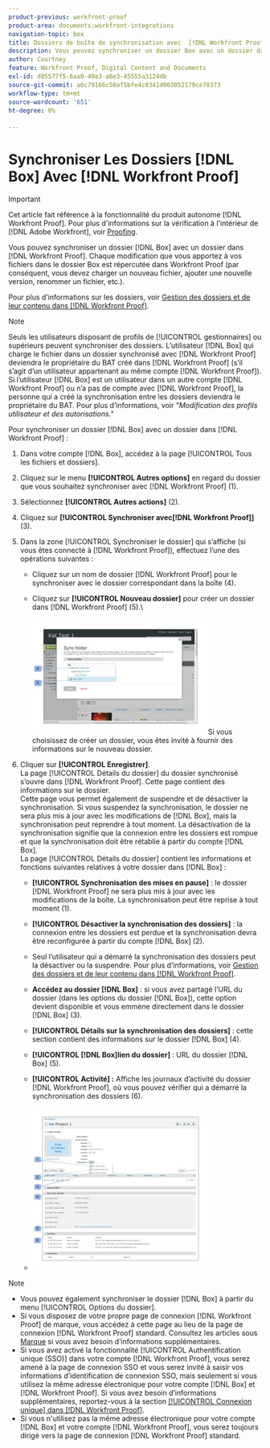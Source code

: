 ```yaml
---
product-previous: workfront-proof
product-area: documents;workfront-integrations
navigation-topic: box
title: Dossiers de boîte de synchronisation avec  [!DNL Workfront Proof]
description: Vous pouvez synchroniser un dossier Box avec un dossier dans Workfront Proof. Chaque modification que vous apportez à vos fichiers dans le dossier Box est répercutée dans Workfront Proof (par conséquent, vous devez charger un nouveau fichier, ajouter une nouvelle version, renommer un fichier, etc.).
author: Courtney
feature: Workfront Proof, Digital Content and Documents
exl-id: d85577f5-6aa0-40a3-a6e3-45555a3124db
source-git-commit: a6c79166c50af5bfe4c0341d003052179ce78373
workflow-type: tm+mt
source-wordcount: '651'
ht-degree: 0%

---
```


# Synchroniser Les Dossiers [!DNL Box] Avec [!DNL Workfront Proof]

>[!IMPORTANT]
>
>Cet article fait référence à la fonctionnalité du produit autonome [!DNL Workfront Proof]. Pour plus d&#39;informations sur la vérification à l&#39;intérieur de [!DNL Adobe Workfront], voir [Proofing](../../../review-and-approve-work/proofing/proofing.md).

Vous pouvez synchroniser un dossier [!DNL Box] avec un dossier dans [!DNL Workfront Proof]. Chaque modification que vous apportez à vos fichiers dans le dossier Box est répercutée dans Workfront Proof (par conséquent, vous devez charger un nouveau fichier, ajouter une nouvelle version, renommer un fichier, etc.).

Pour plus d’informations sur les dossiers, voir [Gestion des dossiers et de leur contenu dans [!DNL Workfront Proof]](../../../workfront-proof/wp-work-proofsfiles/organize-your-work/manage-folders-and-contents.md).

>[!NOTE]
>
>Seuls les utilisateurs disposant de profils de [!UICONTROL  gestionnaires] ou supérieurs peuvent synchroniser des dossiers. L’utilisateur [!DNL Box] qui charge le fichier dans un dossier synchronisé avec [!DNL Workfront Proof] deviendra le propriétaire du BAT créé dans [!DNL Workfront Proof] (s’il s’agit d’un utilisateur appartenant au même compte [!DNL Workfront Proof]). Si l’utilisateur [!DNL Box] est un utilisateur dans un autre compte [!DNL Workfront Proof] ou n’a pas de compte avec [!DNL Workfront Proof], la personne qui a créé la synchronisation entre les dossiers deviendra le propriétaire du BAT. Pour plus d’informations, voir *&quot;Modification des profils utilisateur et des autorisations.&quot;*

Pour synchroniser un dossier [!DNL Box] avec un dossier dans [!DNL Workfront Proof] :

1. Dans votre compte [!DNL Box], accédez à la page [!UICONTROL Tous les fichiers et dossiers].
1. Cliquez sur le menu **[!UICONTROL Autres options]** en regard du dossier que vous souhaitez synchroniser avec [!DNL Workfront Proof] (1).
1. Sélectionnez **[!UICONTROL Autres actions]** (2).
1. Cliquez sur **[!UICONTROL Synchroniser avec[!DNL Workfront Proof]]** (3).
1. Dans la zone [!UICONTROL Synchroniser le dossier] qui s’affiche (si vous êtes connecté à [!DNL Workfront Proof]), effectuez l’une des opérations suivantes :

   * Cliquez sur un nom de dossier [!DNL Workfront Proof] pour le synchroniser avec le dossier correspondant dans la boîte (4).
   * Cliquez sur **[!UICONTROL Nouveau dossier]** pour créer un dossier dans [!DNL Workfront Proof] (5).\

     ![folder_sync_2.jpg](assets/folder-sync-2-350x231.jpg)Si vous choisissez de créer un dossier, vous êtes invité à fournir des informations sur le nouveau dossier.

1. Cliquer sur **[!UICONTROL Enregistrer]**.\
   La page [!UICONTROL Détails du dossier] du dossier synchronisé s’ouvre dans [!DNL Workfront Proof]. Cette page contient des informations sur le dossier.\
   Cette page vous permet également de suspendre et de désactiver la synchronisation. Si vous suspendez la synchronisation, le dossier ne sera plus mis à jour avec les modifications de [!DNL Box], mais la synchronisation peut reprendre à tout moment. La désactivation de la synchronisation signifie que la connexion entre les dossiers est rompue et que la synchronisation doit être rétablie à partir du compte [!DNL Box].\
   La page [!UICONTROL Détails du dossier] contient les informations et fonctions suivantes relatives à votre dossier dans [!DNL Box] :

   * **[!UICONTROL Synchronisation des mises en pause]** : le dossier [!DNL Workfront Proof] ne sera plus mis à jour avec les modifications de la boîte. La synchronisation peut être reprise à tout moment (1).
   * **[!UICONTROL Désactiver la synchronisation des dossiers]** : la connexion entre les dossiers est perdue et la synchronisation devra être reconfigurée à partir du compte [!DNL Box] (2).

   * Seul l’utilisateur qui a démarré la synchronisation des dossiers peut la désactiver ou la suspendre. Pour plus d’informations, voir [Gestion des dossiers et de leur contenu dans [!DNL Workfront Proof]](../../../workfront-proof/wp-work-proofsfiles/organize-your-work/manage-folders-and-contents.md).
   * **Accédez au dossier [!DNL Box]** : si vous avez partagé l’URL du dossier (dans les options du dossier [!DNL Box]), cette option devient disponible et vous emmène directement dans le dossier [!DNL Box] (3).
   * **[!UICONTROL Détails sur la synchronisation des dossiers]** : cette section contient des informations sur le dossier [!DNL Box] (4).
   * **[!UICONTROL [!DNL Box]lien du dossier]** : URL du dossier [!DNL Box] (5).
   * **[!UICONTROL Activité] :** Affiche les journaux d’activité du dossier [!DNL Workfront Proof], où vous pouvez vérifier qui a démarré la synchronisation des dossiers (6).
   * ![folder_details__1_.jpg](assets/folder-details--1--350x324.jpg)

>[!NOTE]
>
>* Vous pouvez également synchroniser le dossier [!DNL Box] à partir du menu [!UICONTROL Options du dossier].
>* Si vous disposez de votre propre page de connexion [!DNL Workfront Proof] de marque, vous accédez à cette page au lieu de la page de connexion [!DNL Workfront Proof] standard. Consultez les articles sous [Marque](https://support.workfront.com/hc/en-us/sections/115000921208-Branding) si vous avez besoin d’informations supplémentaires.
>* Si vous avez activé la fonctionnalité [!UICONTROL Authentification unique (SSO)] dans votre compte [!DNL Workfront Proof], vous serez amené à la page de connexion SSO et vous serez invité à saisir vos informations d’identification de connexion SSO, mais seulement si vous utilisez la même adresse électronique pour votre compte [!DNL Box] et [!DNL Workfront Proof]. Si vous avez besoin d’informations supplémentaires, reportez-vous à la section [[!UICONTROL Connexion unique] dans [!DNL Workfront Proof]](../../../workfront-proof/wp-acct-admin/managing-security/single-sign-on-overview.md).
>* Si vous n&#39;utilisez pas la même adresse électronique pour votre compte [!DNL Box] et votre compte [!DNL Workfront Proof], vous serez toujours dirigé vers la page de connexion [!DNL Workfront Proof] standard.
>


